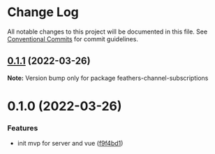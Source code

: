 # Change Log

All notable changes to this project will be documented in this file.
See [Conventional Commits](https://conventionalcommits.org) for commit guidelines.

## [0.1.1](https://github.com/fratzinger/feathers-channel-subscriptions/compare/v0.1.0...v0.1.1) (2022-03-26)

**Note:** Version bump only for package feathers-channel-subscriptions





# 0.1.0 (2022-03-26)


### Features

* init mvp for server and vue ([f9f4bd1](https://github.com/fratzinger/feathers-channel-subscriptions/commit/f9f4bd11c4872c657edb90f1b870689fc3460429))
